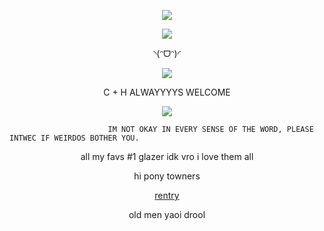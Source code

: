 <p align="center">
  <img src="https://github.com/user-attachments/assets/ac489064-b0c8-400d-b93b-b0325271ff10"/>
</p>

<p align="center">
  <img src="https://github.com/user-attachments/assets/2ecd22af-6a00-48e0-bab3-a4ae7d65a04f"/>
</p>


<p align="center">◝(ᵔᗜᵔ)◜ 

<div align="center">

![](https://komarev.com/ghpvc/?username=absolutelynormalindividual&color=grey) 

</div>

<p align="center"> C + H ALWAYYYYS WELCOME


<p align="center">
  <img src="https://github.com/user-attachments/assets/c5928f43-f08a-42f8-8a4b-f963e2041e2c"/>
</p>
















                          IM NOT OKAY IN EVERY SENSE OF THE WORD, PLEASE INTWEC IF WEIRDOS BOTHER YOU.    
                                
<p align="center"> all my favs #1 glazer idk vro  i love them all 





<p align="center">   hi pony towners

<p align="center">
<a href="https://rentry.co/deXXXpio" rel="nofollow"> rentry  </a>  

<p align="center">
old men yaoi drool
